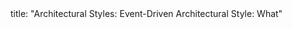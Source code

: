 <frontmatter>
title: "Architectural Styles: Event-Driven Architectural Style: What"
</frontmatter>

<include src="unit-inPage-asFlat.md" boilerplate />